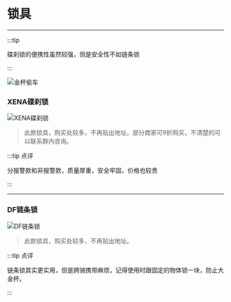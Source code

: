 # 锁具
---

:::tip

碟刹锁的便携性虽然较强，但是安全性不如链条锁

:::

![金杯偷车](https://inews.gtimg.com/newsapp_ls/0/13243755570/0)

### XENA碟刹锁

![XENA碟刹锁](https://ae01.alicdn.com/kf/HTB1RzkRbdzvK1RkSnfo762MwVXad.png)

> 此款锁具，购买处较多，不再贴出地址。部分商家可9折购买，不清楚的可以联系群内咨询。

:::tip 点评

分报警款和非报警款，质量厚重，安全牢固，价格也较贵

:::

---

### DF链条锁

![DF链条锁](https://ae01.alicdn.com/kf/HTB1g13Qbh2rK1RkSnhJ761kdpXav.png)

> 此款锁具，购买处较多，不再贴出地址。


:::tip 点评

链条锁其实更实用，但是跨骑携带麻烦，记得使用时跟固定的物体锁一块，防止大金杯。

:::